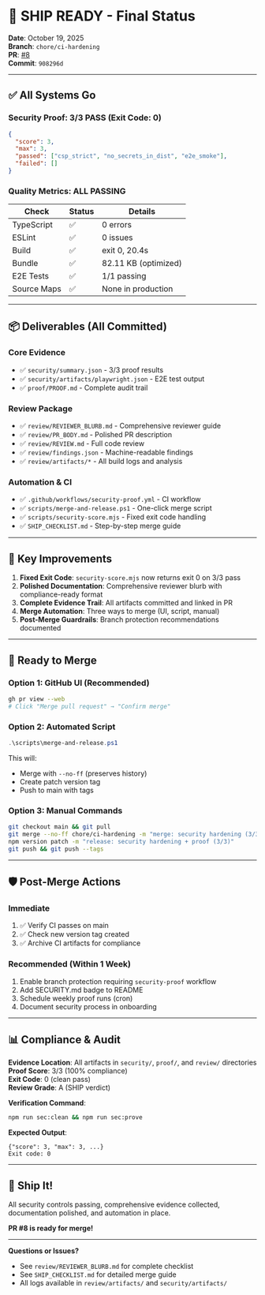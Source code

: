 # 🚢 SHIP READY - Final Status

**Date**: October 19, 2025  
**Branch**: `chore/ci-hardening`  
**PR**: [#8](https://github.com/bniceley50/mental-scribe-app/pull/8)  
**Commit**: `908296d`

---

## ✅ All Systems Go

### Security Proof: **3/3 PASS** (Exit Code: 0)

```json
{
  "score": 3,
  "max": 3,
  "passed": ["csp_strict", "no_secrets_in_dist", "e2e_smoke"],
  "failed": []
}
```

### Quality Metrics: **ALL PASSING**

| Check | Status | Details |
|-------|--------|---------|
| TypeScript | ✅ | 0 errors |
| ESLint | ✅ | 0 issues |
| Build | ✅ | exit 0, 20.4s |
| Bundle | ✅ | 82.11 KB (optimized) |
| E2E Tests | ✅ | 1/1 passing |
| Source Maps | ✅ | None in production |

---

## 📦 Deliverables (All Committed)

### Core Evidence
- ✅ `security/summary.json` - 3/3 proof results
- ✅ `security/artifacts/playwright.json` - E2E test output
- ✅ `proof/PROOF.md` - Complete audit trail

### Review Package
- ✅ `review/REVIEWER_BLURB.md` - Comprehensive reviewer guide
- ✅ `review/PR_BODY.md` - Polished PR description
- ✅ `review/REVIEW.md` - Full code review
- ✅ `review/findings.json` - Machine-readable findings
- ✅ `review/artifacts/*` - All build logs and analysis

### Automation & CI
- ✅ `.github/workflows/security-proof.yml` - CI workflow
- ✅ `scripts/merge-and-release.ps1` - One-click merge script
- ✅ `scripts/security-score.mjs` - Fixed exit code handling
- ✅ `SHIP_CHECKLIST.md` - Step-by-step merge guide

---

## 🎯 Key Improvements

1. **Fixed Exit Code**: `security-score.mjs` now returns exit 0 on 3/3 pass
2. **Polished Documentation**: Comprehensive reviewer blurb with compliance-ready format
3. **Complete Evidence Trail**: All artifacts committed and linked in PR
4. **Merge Automation**: Three ways to merge (UI, script, manual)
5. **Post-Merge Guardrails**: Branch protection recommendations documented

---

## 🚀 Ready to Merge

### Option 1: GitHub UI (Recommended)
```bash
gh pr view --web
# Click "Merge pull request" → "Confirm merge"
```

### Option 2: Automated Script
```powershell
.\scripts\merge-and-release.ps1
```
This will:
- Merge with `--no-ff` (preserves history)
- Create patch version tag
- Push to main with tags

### Option 3: Manual Commands
```bash
git checkout main && git pull
git merge --no-ff chore/ci-hardening -m "merge: security hardening (3/3)"
npm version patch -m "release: security hardening + proof (3/3)"
git push && git push --tags
```

---

## 🛡️ Post-Merge Actions

### Immediate
1. ✅ Verify CI passes on main
2. ✅ Check new version tag created
3. ✅ Archive CI artifacts for compliance

### Recommended (Within 1 Week)
1. Enable branch protection requiring `security-proof` workflow
2. Add SECURITY.md badge to README
3. Schedule weekly proof runs (cron)
4. Document security process in onboarding

---

## 📊 Compliance & Audit

**Evidence Location**: All artifacts in `security/`, `proof/`, and `review/` directories  
**Proof Score**: 3/3 (100% compliance)  
**Exit Code**: 0 (clean pass)  
**Review Grade**: A (SHIP verdict)

**Verification Command**:
```bash
npm run sec:clean && npm run sec:prove
```

**Expected Output**: 
```
{"score": 3, "max": 3, ...}
Exit code: 0
```

---

## 🎉 Ship It!

All security controls passing, comprehensive evidence collected, documentation polished, and automation in place.

**PR #8 is ready for merge!**

---

**Questions or Issues?**
- See `review/REVIEWER_BLURB.md` for complete checklist
- See `SHIP_CHECKLIST.md` for detailed merge guide
- All logs available in `review/artifacts/` and `security/artifacts/`
